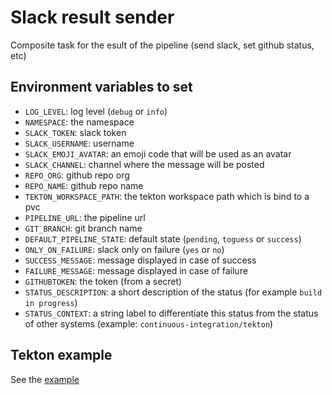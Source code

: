 # Slack result sender

Composite task for the esult of the pipeline (send slack, set github status, etc)

## Environment variables to set

* `LOG_LEVEL`: log level (`debug` or `info`)
* `NAMESPACE`: the namespace
* `SLACK_TOKEN`: slack token
* `SLACK_USERNAME`: username
* `SLACK_EMOJI_AVATAR`: an emoji code that will be used as an avatar
* `SLACK_CHANNEL`: channel where the message will be posted
* `REPO_ORG`: github repo org
* `REPO_NAME`: github repo name
* `TEKTON_WORKSPACE_PATH`: the tekton workspace path which is bind to a pvc
* `PIPELINE_URL`: the pipeline url
* `GIT_BRANCH`: git branch name
* `DEFAULT_PIPELINE_STATE`: default state (`pending`, `toguess` or `success`)
* `ONLY_ON_FAILURE`: slack only on failure (`yes` or `no`)
* `SUCCESS_MESSAGE`: message displayed in case of success
* `FAILURE_MESSAGE`: message displayed in case of failure
* `GITHUBTOKEN`: the token (from a secret)
* `STATUS_DESCRIPTION`: a short description of the status (for example `build in progress`)
* `STATUS_CONTEXT`: a string label to differentiate this status from the status of other systems (example: `continuous-integration/tekton`)

## Tekton example

See the [example](./end-pipeline-github.yaml)
